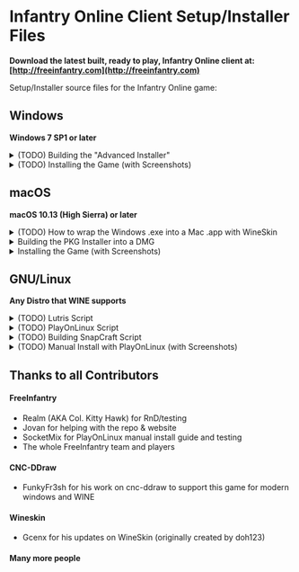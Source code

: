 # Infantry Online Client Setup/Installer Files

**Download the latest built, ready to play, Infantry Online client at: [http://freeinfantry.com](http://freeinfantry.com)**

Setup/Installer source files for the Infantry Online game:

## Windows
**Windows 7 SP1 or later**

<details>
  <summary>(TODO) Building the "Advanced Installer"</summary>

>
> **Download/Install First**
> 
> - Visual Studio 2019 Community Edition ([https://visualstudio.microsoft.com/vs/older-downloads/](https://visualstudio.microsoft.com/vs/older-downloads/))
> 

1. Get the official Infantry Online Launcher .exe file either from:

	- Compiling yourself from the Launcher repo or
	- Downloading the windows launcher exe

2. (TODO) More things...

</details>

<details>
  <summary>(TODO) Installing the Game (with Screenshots)</summary>

- TODO
</details>


## macOS
**macOS 10.13 (High Sierra) or later**

<details>
  <summary>(TODO) How to wrap the Windows .exe into a Mac .app with WineSkin</summary>

>
> **Download/Install First**
> 
> - WineSkin Wrapper ([https://github.com/Gcenx/WineskinServer](https://github.com/Gcenx/WineskinServer))
> - cnc-ddraw ([https://github.com/CnCNet/cnc-ddraw](https://github.com/CnCNet/cnc-ddraw))
> 

- TODO
</details>

<details>
  <summary>Building the PKG Installer into a DMG</summary>

>
> **Download/Install First**
> 
> - Mac "Packages" app ([http://s.sudre.free.fr/Software/Packages/about.html](http://s.sudre.free.fr/Software/Packages/about.html))
> - `brew install create-dmg` ([https://github.com/create-dmg/create-dmg](https://github.com/create-dmg/create-dmg))
> 

 1. Place the built WineSkin wrapped client app here: "./Mac/_build/app/Infantry Online.app"
 2. Run the "./Mac/buildPackageDMG.sh" in the terminal to build a .pkg installer file and a distributable dmg file.
</details>

<details>
  <summary>Installing the Game (with Screenshots)</summary>

 - 1. Open the **DMG Volume Icon**

![DMG Volume](Mac/_screenshots/DMGVolume.png)

 - 2. Open the **.pkg** file by Control-Click and choosing "Open" in the contextual menu

![DMG Installer Window](Mac/_screenshots/DMGInstallerWindow.png)
</details>

## GNU/Linux
**Any Distro that WINE supports**

<details>
  <summary>(TODO) Lutris Script</summary>

- TODO
</details>

<details>
  <summary>(TODO) PlayOnLinux Script</summary>

- TODO
</details>

<details>
  <summary>(TODO) Building SnapCraft Script</summary>

- TODO
</details>

<details>
  <summary>(TODO) Manual Install with PlayOnLinux (with Screenshots)</summary>

- TODO
</details>

## Thanks to all Contributors

#### FreeInfantry
 - Realm (AKA Col. Kitty Hawk) for RnD/testing
 - Jovan for helping with the repo & website
 - SocketMix for PlayOnLinux manual install guide and testing
 - The whole FreeInfantry team and players

#### CNC-DDraw
 - FunkyFr3sh for his work on cnc-ddraw to support this game for modern windows and WINE

#### Wineskin
 - Gcenx for his updates on WineSkin (originally created by doh123)

#### Many more people
